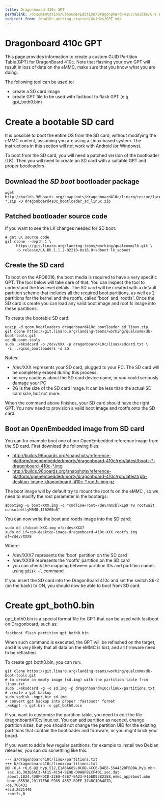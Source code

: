 ```yaml
---
title: Dragonboard 410c GPT
permalink: /documentation/ConsumerEdition/DragonBoard-410c/Guides/GPT.md.html
redirect_from: /db410c-getting-started/Guides/GPT.md/
---
```

# Dragonboard 410c GPT

This page provides information to create a custom GUID Partition Table(GPT) for DragonBoard 410c. Note that flashing your own GPT will result in loss of data on the eMMC, make sure that you know what you are doing.

The following tool can be used to:
* create a SD card image
* create GPT file to be used with fastboot to flash GPT (e.g. gpt_both0.bin)

# Create a bootable SD card

It is possible to boot the entire OS from the SD card, without modifying the eMMC content, assuming you are using a Linux based system. The instructions in this section will not work with Android (or Windows).

To boot from the SD card, you will need a patched version of the bootloader (LK). Then you will need to create an SD card with a suitable GPT and proper bootloaders.

## Download the _SD boot_ bootloader package

    wget http://builds.96boards.org/snapshots/dragonboard410c/linaro/rescue/latest/dragonboard410c_bootloader_sd_linux-*.zip -O dragonboard410c_bootloader_sd_linux.zip

## Patched bootloader source code

If you want to see the LK changes needed for SD boot:

    # get LK source code
    git clone --depth 1 \
         https://git.linaro.org/landing-teams/working/qualcomm/lk.git \
         -b release/LA.BR.1.1.2-02210-8x16.0+sdboot lk_sdboot

## Create the SD card

To boot on the APQ8016, the boot media is required to have a very specific GPT. The tool below will take care of that. You can inspect the tool to understand the low level details. The SD card will be created with a default partition scheme that includes all the required boot partitions, as well as 2 partitions for the kernel and the rootfs, called 'boot' and 'rootfs'. Once the SD card is create you can load any valid boot image and root fs image into these partitions.

To create the bootable SD card:

    unzip -d qcom_bootloaders dragonboard410c_bootloader_sd_linux.zip
    git clone https://git.linaro.org/landing-teams/working/qualcomm/db-boot-tools.git
    cd db-boot-tools
    sudo ./mksdcard -o /dev/XXX -p dragonboard410c/linux/sdcard.txt \
     -i ../qcom_bootloaders -s 2G

Notes:
* /dev/XXX represents your SD card, plugged to your PC. The SD card will be completely erased during this process.  
* be very cautious about the SD card device name, or you could seriously damage your PC
* 2G is the size of the SD card image. It can be less than the actual SD card size, but not more.

When the command above finishes, your SD card should have the right GPT. You now need to provision a valid boot image and rootfs onto the SD card.

## Boot an OpenEmbedded image from SD card

You can for example boot one of our OpenEmbedded reference image from the SD card. First download the following files:
* http://builds.96boards.org/snapshots/reference-platform/openembedded/morty/dragonboard-410c/rpb/latest/boot--*-dragonboard-410c-*.img
* http://builds.96boards.org/snapshots/reference-platform/openembedded/morty/dragonboard-410c/rpb/latest/rpb-desktop-image-dragonboard-410c-*.rootfs.img.gz

The boot image will by default try to mount the root fs on the eMMC , so we need to modify the root parameter in the bootargs:

    abootimg -u boot-XXX.img -c "cmdline=root=/dev/mmcblk1p9 rw rootwait console=ttyMSM0,115200n8"

You can now write the boot and rootfs image into the SD card:

    sudo dd if=boot-XXX.img of=/dev/XXX7
    sudo dd if=rpb-desktop-image-dragonboard-410c-XXX.rootfs.img of=/dev/XXX9

Where:
* /dev/XXX7 represents the 'boot' partition on the SD card
* /dev/XXX9 represents the 'rootfs' partition on the SD card
* you can check the mapping between partition IDs and partition names using `gdisk -l` command

If you insert the SD card into the DragonBoard 410c and set the switch S6-2 (on the back) to ON, you should now be able to boot from SD card.

# Create gpt_both0.bin

gpt_both0.bin is a special format file for GPT that can be used with fastboot on Dragonboard, such as:

    fastboot flash partition gpt_both0.bin

When such command is executed, the GPT will be reflashed on the target, and it is very likely that all data on the eMMC is lost, and all firmware need to be reflashed.

To create gpt_both0.bin, you can run:

    git clone https://git.linaro.org/landing-teams/working/qualcomm/db-boot-tools.git
    # to create an empty image (sd.img) with the partition table from linux.txt
    sudo ./mksdcard -g -o sd.img -p dragonboard410c/linux/partitions.txt
    # create a gpt backup
    sudo sgdisk -bgpt.bin sd.img
    # convert gpt backup into proper 'fastboot' format
    ./mkgpt -i gpt.bin -o gpt_both0.bin

If you want to customize the partition table, you need to edit the file dragonboard410c/linux.txt. You can add partition as needed, change partition sizes, but you should not change the partition UID for the existing partitions that contain the bootloader and firmware, or you might brick your board.

If you want to add a few regular partitions, for example to install two Debian releases, you can do something like this:

    --- a/dragonboard410c/linux/partitions.txt
    +++ b/dragonboard410c/linux/partitions.txt
    @@ -6,4 +6,6 @@ hyp,512,E1A6A689-0C8D-4CC6-B4E8-55A4320FBD8A,hyp.mbn
     sec,16,303E6AC3-AF15-4C54-9E9B-D9A8FBECF401,sec.dat
     aboot,1024,400FFDCD-22E0-47E7-9A23-F16ED9382388,emmc_appsboot.mbn
     boot,65536,20117F86-E985-4357-B9EE-374BC1D8487D,
    +oe,786432
    +sid,2621440
     rootfs,0
